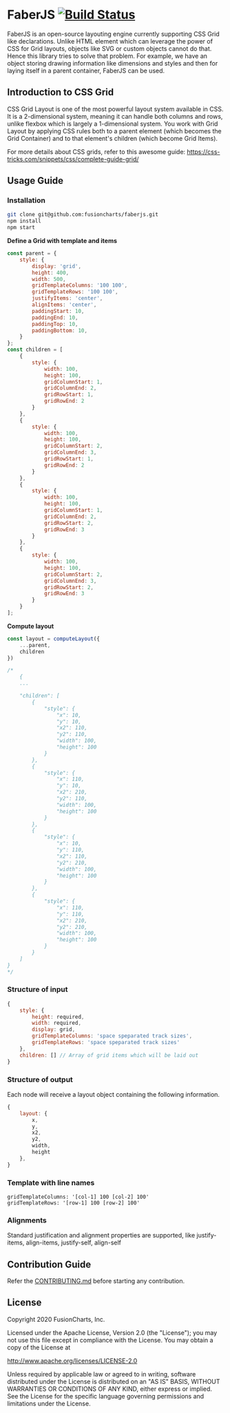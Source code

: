 # FaberJS [![Build Status](https://travis-ci.org/fusioncharts/faberjs.svg?branch=develop)](https://travis-ci.org/fusioncharts/faberjs)

FaberJS is an open-source layouting engine currently supporting CSS Grid like declarations. Unlike HTML element which can leverage the power of CSS for Grid layouts, objects like SVG or custom objects cannot do that. Hence this library tries to solve that problem.
For example, we have an object storing drawing information like dimensions and styles and then for laying itself in a parent container, FaberJS can be used.

## Introduction to CSS Grid
CSS Grid Layout is one of the most powerful layout system available in CSS. It is a 2-dimensional system, meaning it can handle both columns and rows, unlike flexbox which is largely a 1-dimensional system. You work with Grid Layout by applying CSS rules both to a parent element (which becomes the Grid Container) and to that element's children (which become Grid Items).

For more details about CSS grids, refer to this awesome guide:
https://css-tricks.com/snippets/css/complete-guide-grid/

## Usage Guide

### Installation


```bash
git clone git@github.com:fusioncharts/faberjs.git
npm install
npm start 
```

**Define a Grid with template and items**
```js
const parent = {
    style: {
        display: 'grid',
        height: 400,
        width: 500,
        gridTemplateColumns: '100 100',
        gridTemplateRows: '100 100',
        justifyItems: 'center',
        alignItems: 'center',
        paddingStart: 10,
        paddingEnd: 10,
        paddingTop: 10,
        paddingBottom: 10,
    }
};
const children = [
    {
        style: {
            width: 100,
            height: 100,
            gridColumnStart: 1,
            gridColumnEnd: 2,
            gridRowStart: 1,
            gridRowEnd: 2
        }
    },
    {
        style: {
            width: 100,
            height: 100,
            gridColumnStart: 2,
            gridColumnEnd: 3,
            gridRowStart: 1,
            gridRowEnd: 2
        }
    },
    {
        style: {
            width: 100,
            height: 100,
            gridColumnStart: 1,
            gridColumnEnd: 2,
            gridRowStart: 2,
            gridRowEnd: 3
        }
    },
    {
        style: {
            width: 100,
            height: 100,
            gridColumnStart: 2,
            gridColumnEnd: 3,
            gridRowStart: 2,
            gridRowEnd: 3
        }
    }
];
```
**Compute layout**
```js
const layout = computeLayout({
    ...parent,
    children
})

/*
    {
    ...

    "children": [
        {
            "style": {
                "x": 10,
                "y": 10,
                "x2": 110,
                "y2": 110,
                "width": 100,
                "height": 100
            }
        },
        {
            "style": {
                "x": 110,
                "y": 10,
                "x2": 210,
                "y2": 110,
                "width": 100,
                "height": 100
            }
        },
        {
            "style": {
                "x": 10,
                "y": 110,
                "x2": 110,
                "y2": 210,
                "width": 100,
                "height": 100
            }
        },
        {
            "style": {
                "x": 110,
                "y": 110,
                "x2": 210,
                "y2": 210,
                "width": 100,
                "height": 100
            }
        }
    ]
}
*/
```

### Structure of input
```js
{
    style: {
        height: required,
        width: required,
        display: grid,
        gridTemplateColumns: 'space speparated track sizes',
        gridTemplateRows: 'space speparated track sizes'
    },
    children: [] // Array of grid items which will be laid out
}
```

### Structure of output
Each node will receive a layout object containing the following information.
```js
{
    layout: {
        x,
        y,
        x2,
        y2,
        width,
        height
    },
}
```

### Template with line names

```
gridTemplateColumns: '[col-1] 100 [col-2] 100'
gridTemplateRows: '[row-1] 100 [row-2] 100'
```

### Alignments
Standard justification and alignment properties are supported, like justify-items, align-items, justify-self, align-self


## Contribution Guide

Refer the [CONTRIBUTING.md](contributing.md) before starting any contribution.

## License
Copyright 2020 FusionCharts, Inc.

Licensed under the Apache License, Version 2.0 (the "License"); you may not use this file except in compliance with the License. You may obtain a copy of the License at

http://www.apache.org/licenses/LICENSE-2.0

Unless required by applicable law or agreed to in writing, software distributed under the License is distributed on an "AS IS" BASIS, WITHOUT WARRANTIES OR CONDITIONS OF ANY KIND, either express or implied. See the License for the specific language governing permissions and limitations under the License.
